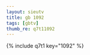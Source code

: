 ```yaml
--- 
layout: sieutv
title: gb 1092
tags: [gbtv]
thumb_re: q7t11092
---
```

{% include q7t1 key="1092" %} 
